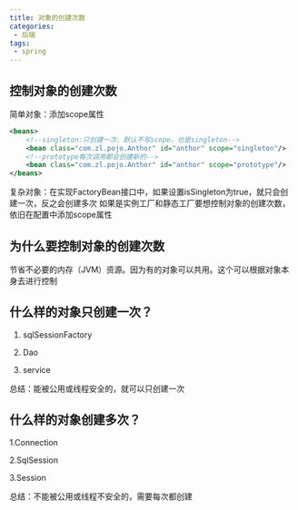 ```yaml
---
title: 对象的创建次数
categories:
 - 后端
tags:
 - spring
---
```

## 控制对象的创建次数
简单对象：添加scope属性
```xml
<beans>
    <!--singleton:只创建一次，默认不写scope，也是singleton-->
    <bean class="com.zl.pojo.Anthor" id="anthor" scope="singleton"/>
    <!--prototype每次调用都会创建新的-->
    <bean class="com.zl.pojo.Anthor" id="anthor" scope="prototype"/>  
</beans>
```
复杂对象：在实现FactoryBean接口中，如果设置isSingleton为true，就只会创建一次，反之会创建多次
如果是实例工厂和静态工厂要想控制对象的创建次数，依旧在配置中添加scope属性
## 为什么要控制对象的创建次数
节省不必要的内存（JVM）资源。因为有的对象可以共用。这个可以根据对象本身去进行控制
## 什么样的对象只创建一次？
1. sqlSessionFactory
   
2. Dao
   
3. service

总结：能被公用或线程安全的，就可以只创建一次
## 什么样的对象创建多次？
1.Connection

2.SqlSession

3.Session

总结：不能被公用或线程不安全的，需要每次都创建

